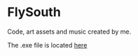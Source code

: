 # FlySouth

Code, art assets and music created by me.

The .exe file is located [here](FlappyBoid/FlappyBoid/bin/x86/Release)
